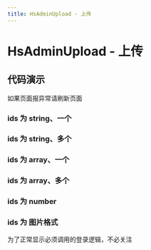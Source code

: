 ```yaml
---
title: HsAdminUpload - 上传
---
```


# HsAdminUpload - 上传

## 代码演示
  如果页面报异常请刷新页面

### ids 为 string、一个

<code src="../demos/base.tsx"  background="var(--main-bg-color)" oldtitle="基本使用" ></code>

### ids 为 string、多个

<code src="../demos/multiple.tsx"  background="var(--main-bg-color)" oldtitle="基本使用" ></code>

### ids 为 array、一个

<code src="../demos/array.tsx"  background="var(--main-bg-color)" oldtitle="基本使用" ></code>

### ids 为 array、多个

<code src="../demos/array-multiple.tsx"  background="var(--main-bg-color)" oldtitle="基本使用" ></code>

### ids 为 number

<code src="../demos/number.tsx"  background="var(--main-bg-color)" oldtitle="基本使用" ></code>

### ids 为 图片格式

<code src="../demos/img.tsx"  background="var(--main-bg-color)" oldtitle="基本使用" ></code>

为了正常显示必须调用的登录逻辑，不必关注
<code src="../demos/login.tsx"  background="var(--main-bg-color)" oldtitle="基本使用" ></code>

